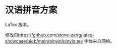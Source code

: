 # 汉语拼音方案

LaTex 版本。

修改自<https://github.com/stone-zeng/latex-showcase/blob/main/pinyin/pinyin.tex>
字体来自网络。
